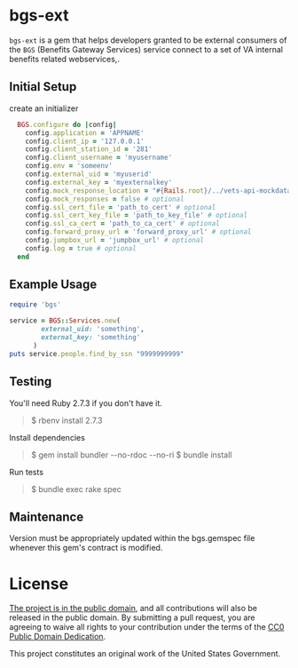 bgs-ext
========

`bgs-ext` is a gem that helps developers granted to be external consumers of the
`BGS` (Benefits Gateway Services) service connect to a set of VA internal benefits related webservices,.


Initial Setup
-------------
create an initializer
```ruby
  BGS.configure do |config|
    config.application = 'APPNAME'
    config.client_ip = '127.0.0.1'
    config.client_station_id = '281'
    config.client_username = 'myusername'
    config.env = 'someenv'
    config.external_uid = 'myuserid'
    config.external_key = 'myexternalkey'
    config.mock_response_location = "#{Rails.root}/../vets-api-mockdata/bgs" # optional
    config.mock_responses = false # optional
    config.ssl_cert_file = 'path_to_cert' # optional
    config.ssl_cert_key_file = 'path_to_key_file' # optional
    config.ssl_ca_cert = 'path_to_ca_cert' # optional
    config.forward_proxy_url = 'forward_proxy_url' # optional
    config.jumpbox_url = 'jumpbox_url' # optional
    config.log = true # optional
  end
```

Example Usage
-------------

```ruby
require 'bgs'

service = BGS::Services.new(
        external_uid: 'something',
        external_key: 'something'
      )
puts service.people.find_by_ssn "9999999999"
```


Testing
-------

You'll need Ruby 2.7.3 if you don't have it.

> $ rbenv install 2.7.3

Install dependencies

> $ gem install bundler --no-rdoc --no-ri
> $ bundle install

Run tests

> $ bundle exec rake spec


Maintenance
-------

Version must be appropriately updated within the bgs.gemspec file whenever this gem's contract is modified.


License
=======

[The project is in the public domain](LICENSE.md), and all contributions will also be released in the public domain. By submitting a pull request, you are agreeing to waive all rights to your contribution under the terms of the [CC0 Public Domain Dedication](http://creativecommons.org/publicdomain/zero/1.0/).

This project constitutes an original work of the United States Government.
